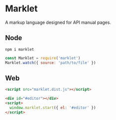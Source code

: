 # Marklet

A markup language designed for API manual pages.

## Node

```shell
npm i marklet
```

```javascript
const Marklet = require('marklet')
Marklet.watch({ source: 'path/to/file' })
```

## Web

```html
<script src="marklet.dist.js"></script>
```

```html
<div id="#editor"></div>
<script>
  window.marklet.start({ el: '#editor' })
</script>
```

